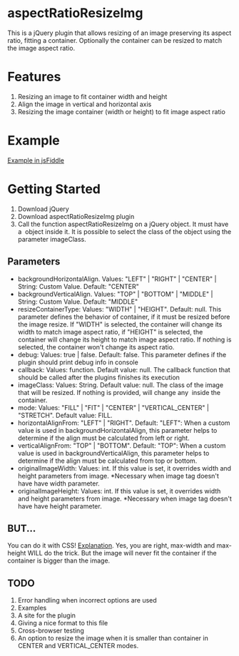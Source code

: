 aspectRatioResizeImg
====================

This is a jQuery plugin that allows resizing of an image preserving its aspect ratio, fitting a container. Optionally the container can be resized to match the image aspect ratio.

Features
====================

1. Resizing an image to fit container width and height
2. Align the image in vertical and horizontal axis
3. Resizing the image container (width or height) to fit image aspect ratio

Example
====================

[Example in jsFiddle](http://jsfiddle.net/Mandarinazul/B8Bby/ "Example")

Getting Started
====================

1. Download jQuery
2. Download aspectRatioResizeImg plugin
3. Call the function aspectRatioResizeImg on a jQuery object. It must have a <img> object inside it. It is possible to select the class of the object using the parameter imageClass.

Parameters
--------
* backgroundHorizontalAlign. Values: "LEFT" | "RIGHT" | "CENTER" | String: Custom Value. Default: "CENTER"
* backgroundVerticalAlign. Values: "TOP" | "BOTTOM" | "MIDDLE" | String: Custom Value. Default: "MIDDLE"
* resizeContainerType: Values: "WIDTH" | "HEIGHT". Default: null. This parameter defines the behavior of container, if it must be resized before the image resize. If "WIDTH" is selected, the container will change its width to match image aspect ratio, if "HEIGHT" is selected, the container will change its height to match image aspect ratio. If nothing is selected, the container won't change its aspect ratio.
* debug: Values: true | false. Default: false. This parameter defines if the plugin should print debug info in console
* callback: Values: function. Default value: null. The callback function that should be called after the plugins finishes its execution
* imageClass: Values: String. Default value: null. The class of the image that will be resized. If nothing is provided, will change any <img> inside the container.
* mode: Values: "FILL" | "FIT" | "CENTER" | "VERTICAL_CENTER" | "STRETCH". Default value: FILL.
* horizontalAlignFrom: "LEFT" | "RIGHT". Default: "LEFT": When a custom value is used in backgroundHorizontalAlign, this parameter helps to determine if the align must be calculated from left or right.
* verticalAlignFrom: "TOP" | "BOTTOM". Default: "TOP": When a custom value is used in backgroundVerticalAlign, this parameter helps to determine if the align must be calculated from top or bottom.
* originalImageWidth: Values: int. If this value is set, it overrides width and height parameters from image. *Necessary when image tag doesn't have have width parameter.
* originalImageHeight: Values: int. If this value is set, it overrides width and height parameters from image. *Necessary when image tag doesn't have have height parameter.


BUT...
---------
You can do it with CSS! [Explanation](http://cjwainwright.co.uk/webdev/aspectratio/ "Explanation").
Yes, you are right, max-width and max-height WILL do the trick. But the image will never fit the container if the container is bigger than the image.

TODO
--------
1. Error handling when incorrect options are used
2. Examples
3. A site for the plugin
4. Giving a nice format to this file
5. Cross-browser testing
6. An option to resize the image when it is smaller than container in CENTER and VERTICAL_CENTER modes.

